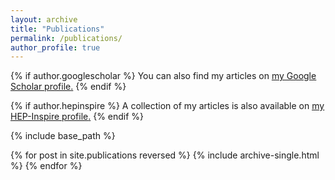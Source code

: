 ```yaml
---
layout: archive
title: "Publications"
permalink: /publications/
author_profile: true
---
```


{% if author.googlescholar %}
  You can also find my articles on <u><a href="{{author.googlescholar}}">my Google Scholar profile</a>.</u>
{% endif %}

{% if author.hepinspire %}
  A collection of my articles is also available on <u><a href="https://labs.inspirehep.net/authors/{{author.hepinspire}}">my HEP-Inspire profile</a>.</u>
{% endif %}

{% include base_path %}

{% for post in site.publications reversed %}
  {% include archive-single.html %}
{% endfor %}
